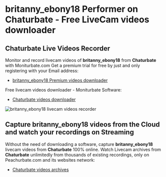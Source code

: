 # britanny_ebony18 Performer on Chaturbate - Free LiveCam videos downloader

## Chaturbate Live Videos Recorder

Monitor and record livecam videos of **britanny_ebony18** from **Chaturbate** with Moniturbate.com
Get a premium trial for free by just and only registering with your Email address:
* [britanny_ebony18 Premium videos downloader](https://moniturbate.com/request-demo-licence-key.html)

Free livecam videos downloader - Moniturbate Software:
* [Chaturbate videos downloader](https://moniturbate.com/moniturbate-download-software.html)

![britanny_ebony18 livecam videos recorder](https://peachurnet.com/templates/moniturbate-software.png)


## Capture britanny_ebony18 videos from the Cloud and watch your recordings on Streaming

Without the need of downloading a software, capture **britanny_ebony18** livecam videos from **Chaturbate** 100% online.
Watch Livecam archives from **Chaturbate** unlimitedly from thousands of existing recordings, only on Peachurbate.com and its websites network:
* [Chaturbate videos archives](https://peachurnet.com/)